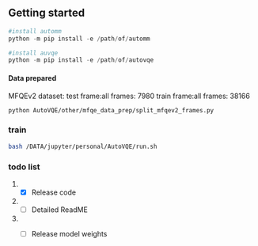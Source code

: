 ## Getting started
```python
#install automm
python -m pip install -e /path/of/automm

#install auvqe
python -m pip install -e /path/of/autovqe
```
#### Data prepared
MFQEv2 dataset:
test frame:all frames: 7980
train frame:all frames: 38166
```
python AutoVQE/other/mfqe_data_prep/split_mfqev2_frames.py
```

### train
```bash
bash /DATA/jupyter/personal/AutoVQE/run.sh
```

### todo list
1. - [x] Release code
2. - [ ] Detailed ReadME
3. - [ ] Release model weights

